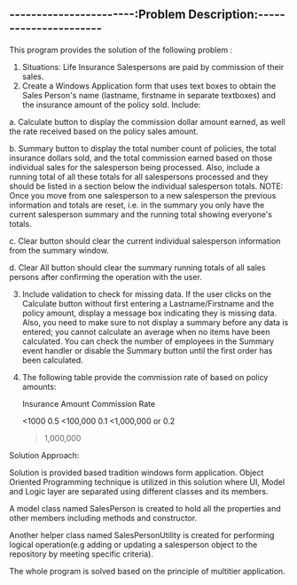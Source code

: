 -----------------------:Problem Description:----------------------
------------------------------------------------------------------


This program provides the solution of the following problem :

1.	Situations:  Life Insurance Salespersons are paid by commission of their sales. 
2.	Create a Windows Application form that uses text boxes to obtain the Sales Person's name (lastname, firstname in separate textboxes) and the insurance amount of the policy sold.  Include:

a.	Calculate button to display the commission dollar amount earned, as well the rate received based on the policy sales amount.  

b.	Summary button to display the total number count of policies, the total insurance dollars sold, and the total commission earned based on those individual sales for the salesperson being processed.  Also, include a running total of all  these totals for all salespersons processed and they should be listed in a section below the individual salesperson totals.  NOTE:  Once you move from one salesperson to a new salesperson the previous information and totals are reset, i.e. in the summary you only have the current salesperson summary and the running total showing everyone's totals.  

c.	Clear button should clear the current individual salesperson information from the summary window.

d.	Clear All button should clear the summary running totals of all sales persons after confirming the operation with the user.


3.	Include validation to check for missing data. If the user clicks on the Calculate button without first entering a Lastname/Firstname and the policy amount, display a message box indicating they is missing data.  Also, you need to make sure to not display a summary before any data is entered; you cannot calculate an average when no items have been calculated.  You can check the number of employees in the Summary event handler or disable the Summary button until the first order has been calculated.
4.	The following table provide the commission rate of based on policy amounts:

 
	Insurance Amount		  Commission Rate
	
	   <1000				0.5
	  <100,000				0.1
	 <1,000,000
		or				0.2
	 >1,000,000				
	

Solution Approach:

Solution is provided based tradition windows form application. Object Oriented Programming technique is utilized in this solution where UI, Model and Logic layer are separated using different classes and its members.

A model class named SalesPerson is created to hold all the properties and other members including methods and constructor.

Another helper class named SalesPersonUtility is created for performing logical operation(e.g adding or updating a salesperson object to the repository by meeting specific criteria). 

The whole program is solved based on the principle of multitier application. 


